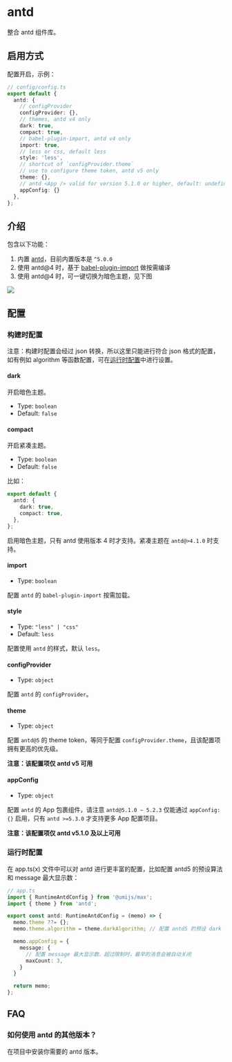 # antd

整合 antd 组件库。

## 启用方式

配置开启，示例：

```ts
// config/config.ts
export default {
  antd: {
    // configProvider
    configProvider: {},
    // themes, antd v4 only
    dark: true,
    compact: true,
    // babel-plugin-import, antd v4 only
    import: true,
    // less or css, default less
    style: 'less',
    // shortcut of `configProvider.theme`
    // use to configure theme token, antd v5 only
    theme: {},
    // antd <App /> valid for version 5.1.0 or higher, default: undefined
    appConfig: {}
  },
};
```

## 介绍

包含以下功能：

1. 内置 [antd](https://ant.design/)，目前内置版本是 `^5.0.0`
2. 使用 antd@4 时，基于 [babel-plugin-import](https://github.com/ant-design/babel-plugin-import) 做按需编译
3. 使用 antd@4 时，可一键切换为暗色主题，见下图

![](https://gw.alipayobjects.com/mdn/rms_08e378/afts/img/A*mYU9R4YFxscAAAAAAAAAAABkARQnAQ)

## 配置

### 构建时配置

注意：构建时配置会经过 json 转换，所以这里只能进行符合 json 格式的配置，如有例如 algorithm 等函数配置，可在[运行时配置](#运行时配置)中进行设置。

#### dark

开启暗色主题。

- Type: `boolean`
- Default: `false`

#### compact

开启紧凑主题。

- Type: `boolean`
- Default: `false`

比如：

```ts
export default {
  antd: {
    dark: true,
    compact: true,
  },
};
```

启用暗色主题，只有 antd 使用版本 4 时才支持。紧凑主题在 `antd@>4.1.0` 时支持。

#### import

- Type: `boolean`

配置 `antd` 的 `babel-plugin-import` 按需加载。

#### style

- Type: `"less" | "css"`
- Default: `less`

配置使用 `antd` 的样式，默认 `less`。

#### configProvider

- Type: `object`

配置 `antd` 的 `configProvider`。

#### theme

- Type: `object`

配置 `antd@5` 的 theme token，等同于配置 `configProvider.theme`，且该配置项拥有更高的优先级。

**注意：该配置项仅 antd v5 可用**

#### appConfig

- Type: `object`

配置 `antd` 的 App 包裹组件，请注意 `antd@5.1.0 ~ 5.2.3` 仅能通过 `appConfig: {}` 启用，只有 `antd >=5.3.0` 才支持更多 App 配置项目。

**注意：该配置项仅 antd v5.1.0 及以上可用**

### 运行时配置

在 app.ts(x) 文件中可以对 antd 进行更丰富的配置，比如配置 antd5 的预设算法和 message 最大显示数：

```ts
// app.ts
import { RuntimeAntdConfig } from '@umijs/max';
import { theme } from 'antd';

export const antd: RuntimeAntdConfig = (memo) => {
  memo.theme ??= {};
  memo.theme.algorithm = theme.darkAlgorithm; // 配置 antd5 的预设 dark 算法

  memo.appConfig = {
    message: {
      // 配置 message 最大显示数，超过限制时，最早的消息会被自动关闭
      maxCount: 3,
    }
  }

  return memo;
};
```

## FAQ

### 如何使用 antd 的其他版本？

在项目中安装你需要的 antd 版本。
